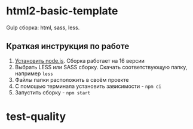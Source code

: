# html2-basic-template
Gulp сборка: html, sass, less.

## Краткая инструкция по работе
1. [Установить node.js](https://nodejs.org/download/release/latest-v16.x/). Сборка работает на 16 версии
2. Выбрать LESS или SASS сборку. Скачать соответствующую папку, например `less`
3. Файлы папки расположить в своём проекте
4. С помощью терминала установить зависимости - `npm ci`
5. Запустить сборку - `npm start`
# test-quality
